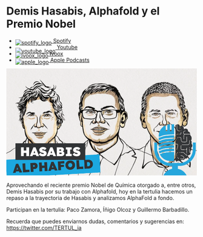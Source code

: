 # Demis Hasabis, Alphafold y el Premio Nobel

- [<img src="https://cdn.iconscout.com/icon/free/png-256/spotify-36-721973.png" alt="spotify_logo" width="32" style="position: relative; top: 5px;"> Spotify](https://open.spotify.com/episode/0TOH4CbmDgf25QzRfTCDgF?si=E1_bteuRSwOS6trerXNjzg)
- [<img src="https://cdn.icon-icons.com/icons2/195/PNG/256/YouTube_23392.png" alt="youtube_logo" width="32" style="position: relative; top: 10px;"> Youtube](https://youtu.be/miaeZbOn7yw)
- [<img src="https://i0.wp.com/parqueeste.org/wp-content/uploads/2020/07/ivoox-icon.png?fit=256%2C256&ssl=1" alt="ivoox_logo" width="32" style="position: relative; top: 5px;"> Ivoox](https://go.ivoox.com/rf/135942805)
- [<img src="https://cdn.iconscout.com/icon/free/png-256/apple-853-675472.png" alt="apple_logo" width="32" style="position: relative; top: 5px;"> Apple Podcasts](https://podcasts.apple.com/us/podcast/demis-hasabis-alphafold-y-el-premio-nobel/id1669083682?i=1000677052967)

![alphafold](res/2024-11-15-07-54-47.png)

Aprovechando el reciente premio Nobel de Química otorgado a, entre otros, Demis Hasabis por su trabajo con Alphafold, hoy en la tertulia hacemos un repaso a la trayectoria de Hasabis y analizamos AlphaFold a fondo.

Participan en la tertulia: Paco Zamora, Íñigo Olcoz y Guillermo Barbadillo.

Recuerda que puedes enviarnos dudas, comentarios y sugerencias en: <https://twitter.com/TERTUL_ia>